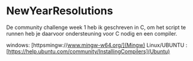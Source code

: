 # NewYearResolutions

De community challenge week 1 heb ik geschreven in C, om het script te runnen heb je daarvoor ondersteuning voor C nodig en een compiler.

windows: [httpsmingw://www.mingw-w64.org/](Mingw)
Linux/UBUNTU : [https://help.ubuntu.com/community/InstallingCompilers](Ubuntu)
